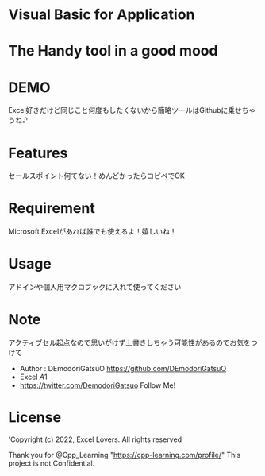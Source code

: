 # Visual Basic for Application
# The Handy tool in a good mood

# DEMO

Excel好きだけど同じこと何度もしたくないから簡略ツールはGithubに乗せちゃうね♪

# Features

セールスポイント何てない！めんどかったらコピペでOK

# Requirement

Microsoft Excelがあれば誰でも使えるよ！嬉しいね！

# Usage

アドインや個人用マクロブックに入れて使ってください

# Note

アクティブセル起点なので思いがけず上書きしちゃう可能性があるのでお気をつけて

* Author          : DEmodoriGatsuO https://github.com/DEmodoriGatsuO
* Excel $A$1
* https://twitter.com/DemodoriGatsuo Follow Me!

# License
'Copyright (c) 2022, Excel Lovers. All rights reserved

Thank you for @Cpp_Learning "https://cpp-learning.com/profile/"
This project is not Confidential.
